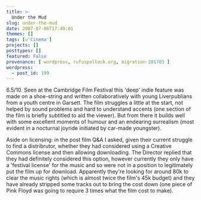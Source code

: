```yaml
---
title: >-
  Under the Mud
slug: under-the-mud
date: 2007-07-06T17:49:01
themes: []
tags: [u'Cinema']
projects: []
posttypes: []
featured: False
provenance: [ wordpress, rufuspollock.org, migration-201703 ]
wordpress:
  - post_id: 199
---
```


6.5/10. Seen at the Cambridge Film Festival this 'deep' indie feature was made on a shoe-string and written collaboratively with young Liverpublians from a youth centre in Garsett. The film struggles a little at the start, not helped by sound problems and hard to understand accents (one section of the film is briefly subtitled to aid the viewer). But from there it builds well with some excellent moments of humour and an endearing surrealism (most evident in a nocturnal joyride initiated by car-made youngster).

Aside on licensing: in the post film Q&A I asked, given their current struggle to find a distribrutor, whether they had considered using a Creative Commons license and then allowing downloading. The Director replied that they had definitely considered this option, however currently they only have a 'festival license' for the music and so were not in a position to legitimately put the film up for download. Apparently they're looking for around 80k to clear the music rights (which is almost twice the film's 45k budget) and they have already stripped some tracks out to bring the cost down (one piece of Pink Floyd was going to require 3 times what the film cost to make).

